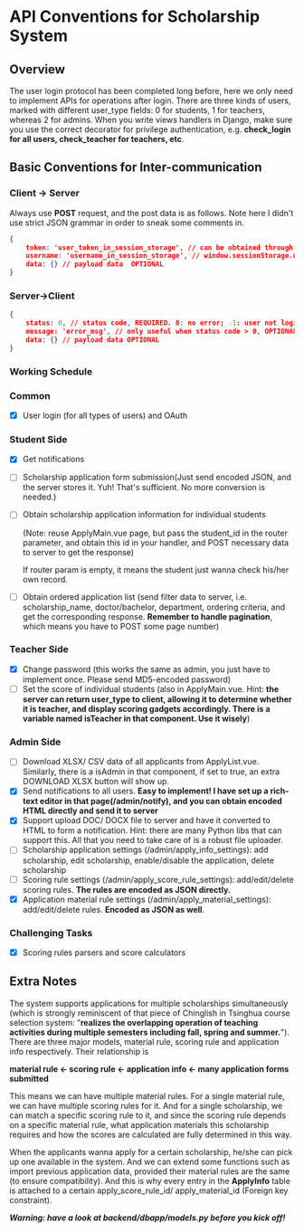 # API Conventions for Scholarship System
## Overview
The user login protocol has been completed long before, here we only need to implement APIs for operations after login.
There are three kinds of users, marked with different user_type fields: 0 for students, 1 for teachers, whereas 2 for admins. When you write views handlers in Django, make sure you use the correct decorator for privilege authentication, e.g. **check_login for all users, check_teacher for teachers, etc**.

## Basic Conventions for Inter-communication

### Client -> Server

Always use **POST** request, and the post data is as follows. Note here I didn't use strict JSON grammar in order to sneak some comments in.

```json
{
    token: 'user_token_in_session_storage', // can be obtained through window.sessionStorage.token REQUIRED
    username: 'username_in_session_storage', // window.sessionStorage.username REQUIRED
    data: {} // payload data  OPTIONAL
}
```

### Server->Client

```JSON
{
    status: 0, // status code, REQUIRED. 0: no error; -1: user not login; >0: server error
    message: 'error_msg', // only useful when status code > 0, OPTIONAL. Messages are in Chinese, and can be displayed directly on client side through `alert(res.message)`
    data: {} // payload data OPTIONAL
}
```

### Working Schedule

### Common

- [x] User login (for all types of users) and OAuth

### Student Side

- [x] Get notifications

- [ ] Scholarship application form submission(Just send encoded JSON, and the server stores it. Yuh! That's sufficient. No more conversion is needed.)

- [ ] Obtain scholarship application information for individual students

  (Note: reuse ApplyMain.vue page, but pass the student_id in the router parameter, and obtain this id in your handler, and POST necessary data to server to get the response)

  If router param is empty, it means the student just wanna check his/her own record.

- [ ] Obtain ordered application list (send filter data to server, i.e. scholarship_name, doctor/bachelor, department, ordering criteria, and get the corresponding response. **Remember to handle pagination**, which means you have to POST some page number)

### Teacher Side

- [x] Change password (this works the same as admin, you just have to implement once. Please send MD5-encoded password)
- [ ] Set the score of individual students (also in ApplyMain.vue. Hint: **the server can return user_type to client, allowing it to determine whether it is teacher, and display scoring gadgets accordingly. There is a variable named isTeacher in that component. Use it wisely**)

### Admin Side

- [ ] Download XLSX/ CSV data of all applicants from ApplyList.vue. Similarly, there is a isAdmin in that component, if set to true, an extra DOWNLOAD XLSX button will show up.
- [x] Send notifications to all users. **Easy to implement! I have set up a rich-text editor in that page(/admin/notify), and you can obtain encoded HTML directly and send it to server**
- [x] Support upload DOC/ DOCX file to server and have it converted to HTML to form a notification. Hint: there are many Python libs that can support this. All that you need to take care of is a robust file uploader.
- [ ] Scholarship application settings (/admin/apply_info_settings): add scholarship, edit scholarship, enable/disable the application, delete scholarship
- [ ] Scoring rule settings (/admin/apply_score_rule_settings): add/edit/delete scoring rules. **The rules are encoded as JSON directly.**
- [x] Application material rule settings (/admin/apply_material_settings): add/edit/delete rules. **Encoded as JSON as well**.

### Challenging Tasks

- [x] Scoring rules parsers and score calculators

## Extra Notes

The system supports applications for multiple scholarships simultaneously (which is strongly reminiscent of that piece of Chinglish in Tsinghua course selection system: "**realizes the overlapping operation of teaching activities during multiple semesters including fall, spring and summer.**"). There are three major models, material rule, scoring rule and application info respectively. Their relationship is

**material rule <- scoring rule <- application info <- many application forms submitted**

This means we can have multiple material rules. For a single material rule, we can have multiple scoring rules for it. And for a single scholarship, we can match a specific scoring rule to it, and since the scoring rule depends on a specific material rule, what application materials this scholarship requires and how the scores are calculated are fully determined in this way.

When the applicants wanna apply for a certain scholarship, he/she can pick up one available in the system. And we can extend some functions such as import previous application data, provided their material rules are the same (to ensure compatibility). And this is why every entry in the **ApplyInfo** table is attached to a certain apply_score_rule_id/ apply_material_id (Foreign key constraint).

***Warning: have a look at backend/dbapp/models.py before you kick off!*** 